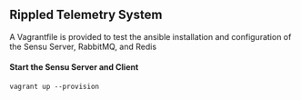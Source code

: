 ## Rippled Telemetry System

A Vagrantfile is provided to test the ansible installation
and configuration of the Sensu Server, RabbitMQ, and Redis

#### Start the Sensu Server and Client
````
vagrant up --provision
````
